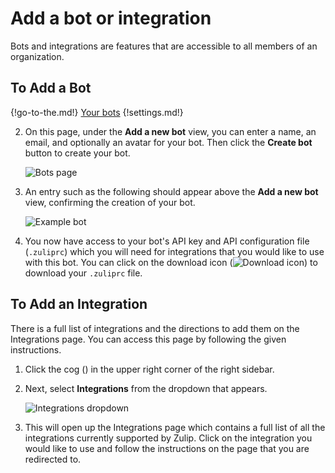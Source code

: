 # Add a bot or integration

Bots and integrations are features that are accessible to all members of an organization.

## To Add a Bot

{!go-to-the.md!} [Your bots](/#settings/your-bots)
{!settings.md!}

2. On this page, under the **Add a new bot** view, you can enter a name, an email, and
optionally an avatar for your bot. Then click the **Create bot** button to create your bot.

    ![Bots page](/static/images/help/add_a_new_bot.png)

3. An entry such as the following should appear above the **Add a new bot** view, confirming
the creation of your bot.

    ![Example bot](/static/images/help/bot_example.png)

4. You now have access to your bot's API key and API
configuration file (`.zuliprc`) which you will need for integrations that you would like
to use with this bot. You can click on the download icon
(![Download icon](/static/images/help/download_button.png)) to download your `.zuliprc` file.

## To Add an Integration

There is a full list of integrations and the directions to add them on the Integrations page.
You can access this page by following the given instructions.

1. Click the cog (<i class="icon-vector-cog"></i>) in the upper right corner
of the right sidebar.

2. Next, select **Integrations** from the dropdown that appears.

    ![Integrations dropdown](/static/images/help/cog_dropdown_integrations.png)

3. This will open up the Integrations page which contains a full list of all
the integrations currently supported by Zulip. Click on the integration you
would like to use and follow the instructions on the page that you are redirected to.
